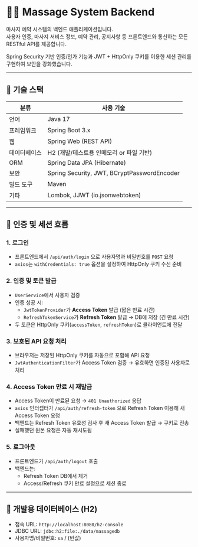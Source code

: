 # 🧘‍♀️ Massage System Backend

마사지 예약 시스템의 백엔드 애플리케이션입니다.  
사용자 인증, 마사지 서비스 정보, 예약 관리, 공지사항 등 프론트엔드와 통신하는 모든 RESTful API를 제공합니다.

Spring Security 기반 인증/인가 기능과 JWT + HttpOnly 쿠키를 이용한 세션 관리를 구현하여 보안을 강화했습니다.

---

## 🚀 기술 스택

| 분류       | 사용 기술                                  |
|------------|---------------------------------------------|
| 언어       | Java 17                                     |
| 프레임워크 | Spring Boot 3.x                             |
| 웹         | Spring Web (REST API)                       |
| 데이터베이스 | H2 (개발/테스트용 인메모리 or 파일 기반) |
| ORM        | Spring Data JPA (Hibernate)                 |
| 보안       | Spring Security, JWT, BCryptPasswordEncoder |
| 빌드 도구  | Maven                                       |
| 기타       | Lombok, JJWT (io.jsonwebtoken)              |

---

## 🔐 인증 및 세션 흐름

### 1. 로그인

- 프론트엔드에서 `/api/auth/login` 으로 사용자명과 비밀번호를 `POST` 요청
- `axios`는 `withCredentials: true` 옵션을 설정하여 HttpOnly 쿠키 수신 준비

### 2. 인증 및 토큰 발급

- `UserService`에서 사용자 검증
- 인증 성공 시:
  - `JwtTokenProvider`가 **Access Token** 발급 (짧은 만료 시간)
  - `RefreshTokenService`가 **Refresh Token** 발급 → DB에 저장 (긴 만료 시간)
- 두 토큰은 HttpOnly 쿠키(`accessToken`, `refreshToken`)로 클라이언트에 전달

### 3. 보호된 API 요청 처리

- 브라우저는 저장된 HttpOnly 쿠키를 자동으로 포함해 API 요청
- `JwtAuthenticationFilter`가 Access Token 검증 → 유효하면 인증된 사용자로 처리

### 4. Access Token 만료 시 재발급

- Access Token이 만료된 요청 → `401 Unauthorized` 응답
- `axios` 인터셉터가 `/api/auth/refresh-token` 으로 Refresh Token 이용해 새 Access Token 요청
- 백엔드는 Refresh Token 유효성 검사 후 새 Access Token 발급 → 쿠키로 전송
- 실패했던 원본 요청은 자동 재시도됨

### 5. 로그아웃

- 프론트엔드가 `/api/auth/logout` 호출
- 백엔드는:
  - Refresh Token DB에서 제거
  - Access/Refresh 쿠키 만료 설정으로 세션 종료

---

## 🧪 개발용 데이터베이스 (H2)

- 접속 URL: `http://localhost:8080/h2-console`
- JDBC URL: `jdbc:h2:file:./data/massagedb`
- 사용자명/비밀번호: `sa` / (빈값)

